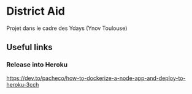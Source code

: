 # District Aid
Projet dans le cadre des Ydays (Ynov Toulouse)

## Useful links
### Release into Heroku
https://dev.to/pacheco/how-to-dockerize-a-node-app-and-deploy-to-heroku-3cch

